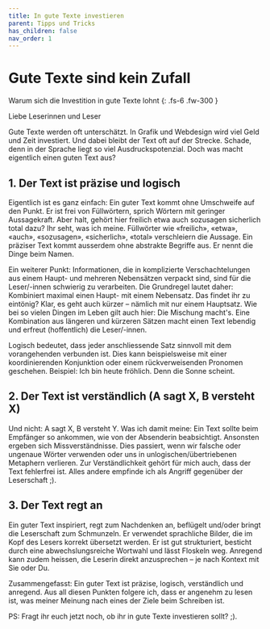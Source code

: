 ```yaml
---
title: In gute Texte investieren 
parent: Tipps und Tricks
has_children: false
nav_order: 1
---
```


# Gute Texte sind kein Zufall

Warum sich die Investition in gute Texte lohnt
{: .fs-6 .fw-300 }

Liebe Leserinnen und Leser

Gute Texte werden oft unterschätzt. In Grafik und Webdesign wird viel Geld und Zeit investiert. Und dabei bleibt der Text oft auf der Strecke. Schade, denn in der Sprache liegt so viel Ausdruckspotenzial. Doch was macht eigentlich einen guten Text aus?

## 1. Der Text ist präzise und logisch

Eigentlich ist es ganz einfach: Ein guter Text kommt ohne Umschweife auf den Punkt. Er ist frei von Füllwörtern, sprich Wörtern mit geringer Aussagekraft. Aber halt, gehört hier freilich etwa auch sozusagen sicherlich total dazu? Ihr seht, was ich meine. Füllwörter wie «freilich», «etwa», «auch», «sozusagen», «sicherlich», «total» verschleiern die Aussage. Ein präziser Text kommt ausserdem ohne abstrakte Begriffe aus. Er nennt die Dinge beim Namen. 

Ein weiterer Punkt: Informationen, die in komplizierte Verschachtelungen aus einem Haupt- und mehreren Nebensätzen verpackt sind, sind für die Leser/-innen schwierig zu verarbeiten. Die Grundregel lautet daher: Kombiniert maximal einen Haupt- mit einem Nebensatz. Das findet ihr zu eintönig? Klar, es geht auch kürzer – nämlich mit nur einem Hauptsatz. Wie bei so vielen Dingen im Leben gilt auch hier: Die Mischung macht's. Eine Kombination aus längeren und kürzeren Sätzen macht einen Text lebendig und erfreut (hoffentlich) die Leser/-innen. 

Logisch bedeutet, dass jeder anschliessende Satz sinnvoll mit dem vorangehenden verbunden ist. Dies kann beispielsweise mit einer koordinierenden Konjunktion oder einem rückverweisenden Pronomen geschehen. Beispiel: Ich bin heute fröhlich. Denn die Sonne scheint.


## 2. Der Text ist verständlich (A sagt X, B versteht X)
Und nicht: A sagt X, B versteht Y. Was ich damit meine: Ein Text sollte beim Empfänger so ankommen, wie von der Absenderin beabsichtigt. Ansonsten ergeben sich Missverständnisse. Dies passiert, wenn wir falsche oder ungenaue Wörter verwenden oder uns in unlogischen/übertriebenen Metaphern verlieren. 
Zur Verständlichkeit gehört für mich auch, dass der Text fehlerfrei ist. Alles andere empfinde ich als Angriff gegenüber der Leserschaft ;).


## 3. Der Text regt an

Ein guter Text inspiriert, regt zum Nachdenken an, beflügelt und/oder bringt die Leserschaft zum Schmunzeln. Er verwendet sprachliche Bilder, die im Kopf des Lesers korrekt übersetzt werden. Er ist gut strukturiert, besticht durch eine abwechslungsreiche Wortwahl und lässt Floskeln weg. Anregend kann zudem heissen, die Leserin direkt anzusprechen – je nach Kontext mit Sie oder Du. 

Zusammengefasst: Ein guter Text ist präzise, logisch, verständlich und anregend. Aus all diesen Punkten folgere ich, dass er angenehm zu lesen ist, was meiner Meinung nach eines der Ziele beim Schreiben ist. 

PS: Fragt ihr euch jetzt noch, ob ihr in gute Texte investieren sollt? ;).
